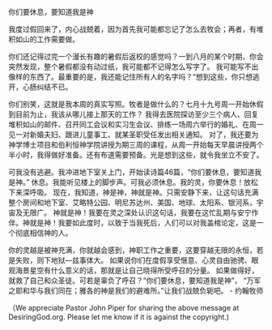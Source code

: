 你们要休息，要知道我是神


我度过假回来了，内心战兢着，因为首先我可能都忘记了怎么去牧会；再者，有堆积如山的工作需要做。

你们还记得过完一个漫长有趣的暑假后返校的感觉吗？一到八月的某个时期，你会突然发现，整个暑假都没有动过纸，我可能都不记得怎么写字了。
我可能写不出像样的东西了。最重要的是，我还能记住所有人的名字吗？”想到这些，你只想逃开，心肠纠结不已。


你们别笑，这就是我本周的真实写照。牧者是做什么的？七月十九号周一开始休假到目前为止，我该从哪儿接上那天的工作？
我得去医院探访至少三个病人、回复堆积如山的邮件、召开同工会议和实习生会议、排练一场周六举行的婚礼、在周一见一对新婚夫妇、跟进儿童事工、就某圣职受任发出相关通知。
对了，我还要为神学博士项目和伯利恒神学院讲授为期三周的课程，从周一开始每天早晨讲授两个半小时，我得做好准备。还有布道需要预备。光是想到这些，就令我坐立不安了。

可我没有逃避。我冲进地下室关上门，开始读诗篇46篇，“你们要休息，要知道我是神。”
休息。我能听见楼上的脚步声。可我必须休息。我的灵，你要休息！放松下来深呼吸。
现在，我知道，神是神，神就是神。只需安静下来，让这句话充满整个房间和地下室、艾略特公园、明尼苏达州、美国、地球、太阳系、银河系，宇宙及无限广。
神就是神！我要在灵之深处认识这句话，我要在这忙乱期与安宁作伴。神就是神！我要如此度时，以致于当我死后，人们可以对我盖棺论定，这是一个彻底相信神的人。


你的灵越是被神充满，你就越会感到，神职工作之重要，这要穿越无限的永恒，若是失败，则下地狱—兹事体大。
如果说你们在度假享受惬意、心灵自由驰骋、眼观海景星空有什么意义的话，那就是让自己晓得所受呼召的分量。
如果做得好，就救了自己和众圣徒。可若是辜负了呼召？“你们要休息，要知道我是神”，
“万军之耶和华与我们同在；雅各的神是我们的避难所。”让我们战兢负轭吧。      - 约翰牧师


（We appreciate Pastor John Piper for sharing the above message at DesiringGod.org. Please let me know if it is against the copyright.)
